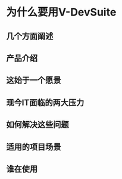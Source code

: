 # 为什么要用V-DevSuite

## 几个方面阐述

## 产品介绍

## 这始于一个愿景

## 现今IT面临的两大压力

## 如何解决这些问题

## 适用的项目场景

## 谁在使用

